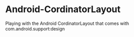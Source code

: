 # Android-CordinatorLayout
Playing with the Android  CordinatorLayout that comes with com.android.support:design
